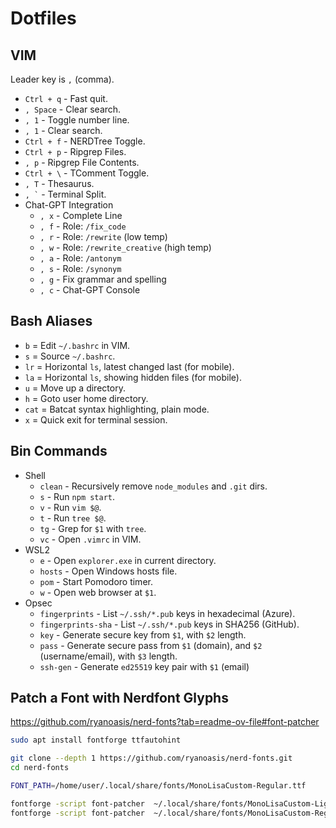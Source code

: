 # Dotfiles

## VIM

Leader key is `,` (comma).

- `Ctrl + q` - Fast quit.
- `, Space` - Clear search.
- `, 1` - Toggle number line.
- `, 1` - Clear search.
- `Ctrl + f` - NERDTree Toggle.
- `Ctrl + p` - Ripgrep Files.
- `, p` - Ripgrep File Contents.
- `Ctrl + \` - TComment Toggle.
- `, T` - Thesaurus.
- `` , ` `` - Terminal Split.
- Chat-GPT Integration
    + `, x` - Complete Line
    + `, f` - Role: `/fix_code`
    + `, r` - Role: `/rewrite` (low temp)
    + `, w` - Role: `/rewrite_creative` (high temp)
    + `, a` - Role: `/antonym`
    + `, s` - Role: `/synonym`
    + `, g` - Fix grammar and spelling
    + `, c` - Chat-GPT Console

## Bash Aliases

- `b` = Edit `~/.bashrc` in VIM.
- `s` = Source `~/.bashrc`.
- `lr` = Horizontal `ls`, latest changed last (for mobile).
- `la` = Horizontal `ls`, showing hidden files (for mobile).
- `u` = Move up a directory.
- `h` = Goto user home directory.
- `cat` = Batcat syntax highlighting, plain mode.
- `x` = Quick exit for terminal session.

## Bin Commands

- Shell
    + `clean` - Recursively remove `node_modules` and `.git`
        dirs.
    + `s` - Run `npm start`.
    + `v` - Run `vim $@`.
    + `t` - Run `tree $@`.
    + `tg` - Grep for `$1` with `tree`.
    + `vc` - Open `.vimrc` in VIM.
- WSL2
    + `e` - Open `explorer.exe` in current directory.
    + `hosts` - Open Windows hosts file.
    + `pom` - Start Pomodoro timer.
    + `w` - Open web browser at `$1`.
- Opsec
    + `fingerprints` - List `~/.ssh/*.pub` keys in
      hexadecimal (Azure).
    + `fingerprints-sha` - List `~/.ssh/*.pub` keys in
        SHA256 (GitHub).
    + `key` - Generate secure key from `$1`, with `$2`
        length.
    + `pass` - Generate secure pass from `$1` (domain), and
        `$2` (username/email), with `$3` length.
    + `ssh-gen` - Generate `ed25519` key pair with `$1` (email)

## Patch a Font with Nerdfont Glyphs

https://github.com/ryanoasis/nerd-fonts?tab=readme-ov-file#font-patcher

```bash
sudo apt install fontforge ttfautohint

git clone --depth 1 https://github.com/ryanoasis/nerd-fonts.git
cd nerd-fonts

FONT_PATH=/home/user/.local/share/fonts/MonoLisaCustom-Regular.ttf

fontforge -script font-patcher  ~/.local/share/fonts/MonoLisaCustom-Light.ttf --use-single-width-glyphs --complete -out ~/.local/share/fonts
fontforge -script font-patcher  ~/.local/share/fonts/MonoLisaCustom-Regular.ttf --use-single-width-glyphs --complete -out ~/.local/share/fonts
```
